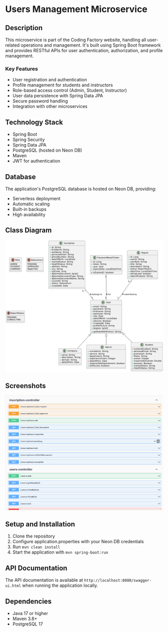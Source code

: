# Users Management Microservice

## Description
This microservice is part of the Coding Factory website, handling all user-related operations and management. It's built using Spring Boot framework and provides RESTful APIs for user authentication, authorization, and profile management.

### Key Features
- User registration and authentication
- Profile management for students and instructors
- Role-based access control (Admin, Student, Instructor)
- User data persistence with Spring Data JPA
- Secure password handling
- Integration with other microservices

## Technology Stack
- Spring Boot
- Spring Security
- Spring Data JPA
- PostgreSQL (hosted on Neon DB)
- Maven
- JWT for authentication

## Database
The application's PostgreSQL database is hosted on Neon DB, providing:
- Serverless deployment
- Automatic scaling
- Built-in backups
- High availability

## Class Diagram
![Class Diagram](./diagrams/digram_class.png)

## Screenshots
![User Registration Interface](./screenshots/userMS_screenshot.png)

## Setup and Installation
1. Clone the repository
2. Configure application.properties with your Neon DB credentials
3. Run `mvn clean install`
4. Start the application with `mvn spring-boot:run`

## API Documentation
The API documentation is available at `http://localhost:8080/swagger-ui.html` when running the application locally.

## Dependencies
- Java 17 or higher
- Maven 3.8+
- PostgreSQL 17